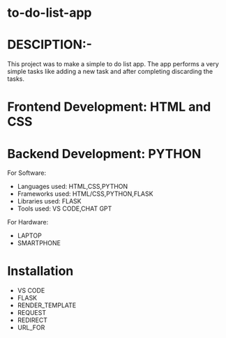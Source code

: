 # to-do-list-app

# DESCIPTION:-
This project was to make a simple to do list app. The app performs a very simple tasks like adding a new task and after completing discarding the tasks.


# Frontend Development: HTML and CSS
# Backend Development: PYTHON

For Software:
- Languages used: HTML,CSS,PYTHON
- Frameworks used: HTML/CSS,PYTHON,FLASK
- Libraries used: FLASK
- Tools used: VS CODE,CHAT GPT

For Hardware:
- LAPTOP
- SMARTPHONE

# Installation
- VS CODE
- FLASK
- RENDER_TEMPLATE
- REQUEST
- REDIRECT
- URL_FOR
